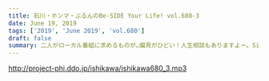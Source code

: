 ```yaml
---
title: 石川・ホンマ・ぶるんのBe-SIDE Your Life! vol.680-3
date: June 19, 2019
tags: ['2019', 'June 2019', 'vol.680']
draft: false
summary: 二人がローカル番組に求めるものが…偏見がひどい！人生相談もありますよー。Siriと戦う石川さん。MIURA
---
```


http://project-phi.ddo.jp/ishikawa/ishikawa680_3.mp3
